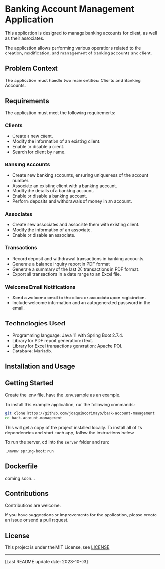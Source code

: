 # Banking Account Management Application

This application is designed to manage banking accounts for client, as well as their associates.

The application allows performing various operations related to the creation, modification, and management of banking accounts and client.

## Problem Context

The application must handle two main entities: Clients and Banking Accounts.

## Requirements

The application must meet the following requirements:

### Clients

- Create a new client.
- Modify the information of an existing client.
- Enable or disable a client.
- Search for client by name.

### Banking Accounts

- Create new banking accounts, ensuring uniqueness of the account number.
- Associate an existing client with a banking account.
- Modify the details of a banking account.
- Enable or disable a banking account.
- Perform deposits and withdrawals of money in an account.

### Associates

- Create new associates and associate them with existing client.
- Modify the information of an associate.
- Enable or disable an associate.

### Transactions

- Record deposit and withdrawal transactions in banking accounts.
- Generate a balance inquiry report in PDF format.
- Generate a summary of the last 20 transactions in PDF format.
- Export all transactions in a date range to an Excel file.

### Welcome Email Notifications

- Send a welcome email to the client or associate upon registration.
- Include welcome information and an autogenerated password in the email.

## Technologies Used

- Programming language: Java 11 with Spring Boot 2.7.4.
- Library for PDF report generation: iText.
- Library for Excel transactions generation: Apache POI.
- Database: Mariadb.

## Installation and Usage

## Getting Started
Create the .env file, have the .env.sample as an example.

To install this example application, run the following commands:

```bash
git clone https://github.com/joaquincorimayo/back-account-management
cd back-account-management
```

This will get a copy of the project installed locally. To install all of its dependencies and start each app, follow the instructions below.

To run the server, cd into the `server` folder and run:

```bash
./mvnw spring-boot:run
```

## Dockerfile
coming soon...

## Contributions

Contributions are welcome. 

If you have suggestions or improvements for the application, please create an issue or send a pull request.

## License

This project is under the MIT License, see [LICENSE](LICENSE.md).

---
[Last README update date: 2023-10-03]
